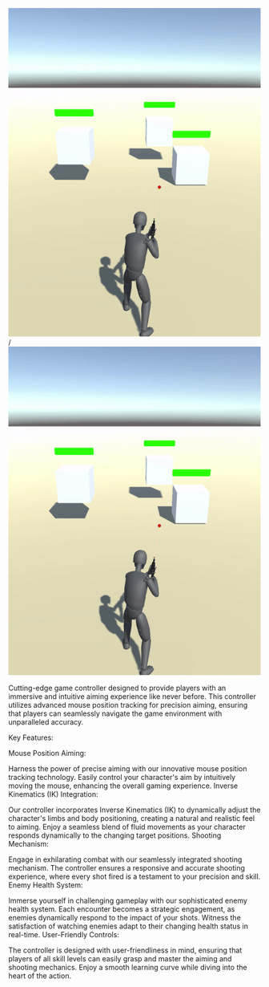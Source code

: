 

![Alt text](Shooting.gif) / ![](Shooting.gif)

Cutting-edge game controller designed to provide players with an immersive and intuitive aiming experience like never before. This controller utilizes advanced mouse position tracking for precision aiming, ensuring that players can seamlessly navigate the game environment with unparalleled accuracy.

Key Features:

Mouse Position Aiming:

Harness the power of precise aiming with our innovative mouse position tracking technology. Easily control your character's aim by intuitively moving the mouse, enhancing the overall gaming experience.
Inverse Kinematics (IK) Integration:

Our controller incorporates Inverse Kinematics (IK) to dynamically adjust the character's limbs and body positioning, creating a natural and realistic feel to aiming. Enjoy a seamless blend of fluid movements as your character responds dynamically to the changing target positions.
Shooting Mechanism:

Engage in exhilarating combat with our seamlessly integrated shooting mechanism. The controller ensures a responsive and accurate shooting experience, where every shot fired is a testament to your precision and skill.
Enemy Health System:

Immerse yourself in challenging gameplay with our sophisticated enemy health system. Each encounter becomes a strategic engagement, as enemies dynamically respond to the impact of your shots. Witness the satisfaction of watching enemies adapt to their changing health status in real-time.
User-Friendly Controls:

The controller is designed with user-friendliness in mind, ensuring that players of all skill levels can easily grasp and master the aiming and shooting mechanics. Enjoy a smooth learning curve while diving into the heart of the action.
